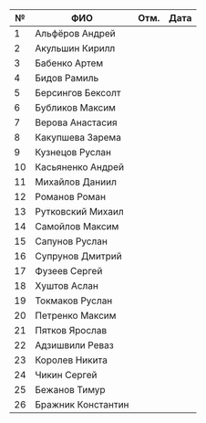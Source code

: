 
| №   | ФИО                | Отм. | Дата |
| --- | ------------------ | :--: | :--: |
| 1   | Альфёров Андрей    |      |      |
| 2   | Акульшин Кирилл    |      |      |
| 3   | Бабенко Артем      |      |      |
| 4   | Бидов Рамиль       |      |      |
| 5   | Берсингов Бексолт  |      |      |
| 6   | Бубликов Максим    |      |      |
| 7   | Верова Анастасия   |      |      |
| 8   | Какупшева Зарема   |      |      |
| 9   | Кузнецов Руслан    |      |      |
| 10  | Касьяненко Андрей  |      |      |
| 11  | Михайлов Даниил    |      |      |
| 12  | Романов Роман      |      |      |
| 13  | Рутковский Михаил  |      |      |
| 14  | Самойлов Максим    |      |      |
| 15  | Сапунов Руслан     |      |      |
| 16  | Супрунов Дмитрий   |      |      |
| 17  | Фузеев Сергей      |      |      |
| 18  | Хуштов Аслан       |      |      |
| 19  | Токмаков Руслан    |      |      |
| 20  | Петренко Максим    |      |      |
| 21  | Пятков Ярослав     |      |      |
| 22  | Адзишвили Реваз    |      |      |
| 23  | Королев Никита     |      |      |
| 24  | Чикин Сергей       |      |      |
| 25  | Бежанов Тимур      |      |      |
| 26  | Бражник Константин |      |      |
